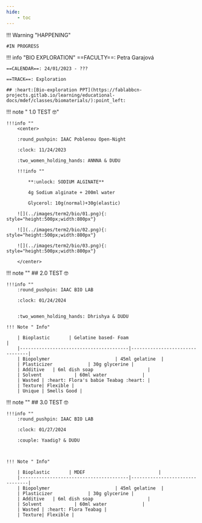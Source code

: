 ```yaml
---
hide:
    - toc
---
```


!!! Warning "HAPPENING"  
    
    #IN PROGRESS


!!! info "BIO EXPLORATION"
    ==FACULTY==: Petra Garajová
    
    ==CALENDAR==: 24/01/2023 - ???

    ==TRACK==: Exploration

    ## :heart:[Bio-exploration PPT](https://fablabbcn-projects.gitlab.io/learning/educational-docs/mdef/classes/biomaterials/):point_left:

!!! note " 1.0 TEST :nerd_face:"

    !!!info ""
        <center>

        :round_pushpin: IAAC Poblenou Open-Night 

        :clock: 11/24/2023

        :two_women_holding_hands: ANNNA & DUDU

        !!!info ""
            
            **:unlock: SODIUM ALGINATE**

            4g Sodium alginate + 200ml water

            Glycerol: 10g(normal)+30g(elastic)

        ![](../images/term2/bio/01.png){: style="height:500px;width:800px"}

        ![](../images/term2/bio/02.png){: style="height:500px;width:800px"}

        ![](../images/term2/bio/03.png){: style="height:500px;width:800px"}

        </center>


!!! note ""
    ## 2.0 TEST :nerd_face:

    !!!info ""
        :round_pushpin: IAAC BIO LAB

        :clock: 01/24/2024


        :two_women_holding_hands: Dhrishya & DUDU

    !!! Note " Info" 
        
        | Bioplastic       | Gelatine based- Foam                          |
        |----------------------------------------|--------------------------------|
        | Biopolymer                        | 45ml gelatine  |
        | Plasticizer             | 30g glycerine |
        | Additive   | 6ml dish soap                    |
        | Solvent            | 60ml water             |
        | Wasted | :heart: Flora's babie Teabag :heart: |
        | Texture| Flexible |
        | Unique | Smells Good | 

        
!!! note ""
    ## 3.0 TEST :nerd_face:

    !!!info ""
        :round_pushpin: IAAC BIO LAB

        :clock: 01/27/2024

        :couple: Yaadig? & DUDU



    !!! Note " Info" 
        
        | Bioplastic       | MDEF                           |
        |----------------------------------------|--------------------------------|
        | Biopolymer                        | 45ml gelatine  |
        | Plasticizer             | 30g glycerine |
        | Additive   | 6ml dish soap                    |
        | Solvent            | 60ml water             |
        | Wasted | :heart: Flora Teabag |
        | Texture| Flexible |

